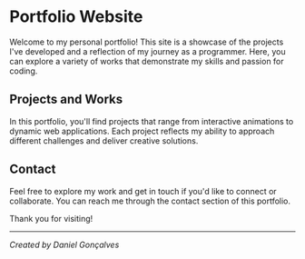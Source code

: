 # Portfolio Website

Welcome to my personal portfolio! This site is a showcase of the projects I've developed and a reflection of my journey as a programmer. Here, you can explore a variety of works that demonstrate my skills and passion for coding.

## Projects and Works
In this portfolio, you'll find projects that range from interactive animations to dynamic web applications. Each project reflects my ability to approach different challenges and deliver creative solutions. 

## Contact
Feel free to explore my work and get in touch if you'd like to connect or collaborate. You can reach me through the contact section of this portfolio.

Thank you for visiting!

---
*Created by Daniel Gonçalves*

